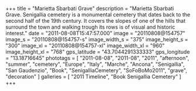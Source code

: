 +++
title = "Marietta Sbarbati Grave"
description = "Marietta Sbarbati Grave. Senigallia cemetery is a monumental cemetery that dates back to the second half of the 19th century. It covers the slopes of one of the hills that surround the town and walking trough its rows is of visual and historic interest."
date = "2011-08-08T15:47:57.000"
image = "20110808@154757"
image_s = "20110808@154757-s"
image_width_s = "375"
image_height_s = "300"
image_xl = "20110808@154757-xl"
image_width_xl = "960"
image_height_xl = "768"
gps_latitude = "43.7044291333333"
gps_longitude = "13.18716645"
phototags = [ "2011-08-08", "2011-08", "2011", "afternoon", "summer", "cemetery", "Europe", "Italy", "Marche", "Ancona", "Senigallia", "San Gaudenzio", "Book", "SenigalliaCemetery", "SoFoBoMo2011", "grave", "decoration" ]
galleries = [ "2011 Timeline", "Book Senigallia Cemetery" ]
+++

